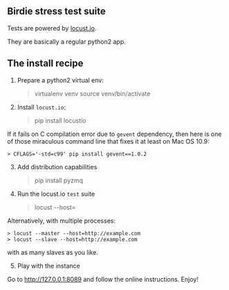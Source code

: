 Birdie stress test suite
---

Tests are powered by [locust.io](http://locust.io).

They are basically a regular python2 app.


The install recipe
---

1. Prepare a python2 virtual env:

    > virtualenv venv
	> source venv/bin/activate

2. Install `locust.io`:

	> pip install locustio

If it fails on C compilation error due to `gevent` dependency, then here is
one of those miraculous command line that fixes it at least on Mac OS 10.9:

    > CFLAGS='-std=c99' pip install gevent==1.0.2


3. Add distribution capabilities

    > pip install pyzmq
	

4. Run the locust.io `test` suite

    > locust --host=<url-to-the-birdie-website>
	
Alternatively, with multiple processes:

    > locust --master --host=http://example.com
	> locust --slave --host=http://example.com

with as many slaves as you like.

5. Play with the instance

Go to http://127.0.0.1:8089 and follow the online instructions. Enjoy!